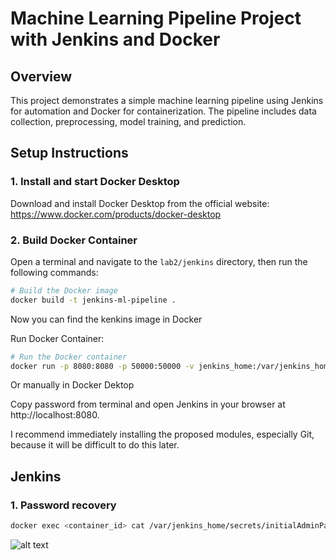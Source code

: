 # Machine Learning Pipeline Project with Jenkins and Docker

## Overview

This project demonstrates a simple machine learning pipeline using Jenkins for automation and Docker for containerization. The pipeline includes data collection, preprocessing, model training, and prediction.

## Setup Instructions

### 1. Install and start Docker Desktop

Download and install Docker Desktop from the official website: https://www.docker.com/products/docker-desktop

### 2. Build Docker Container


Open a terminal and navigate to the `lab2/jenkins` directory, then run the following commands:

```bash
# Build the Docker image
docker build -t jenkins-ml-pipeline .
```

Now you can find the kenkins image in Docker
 

Run Docker Container:

```bash
# Run the Docker container
docker run -p 8080:8080 -p 50000:50000 -v jenkins_home:/var/jenkins_home jenkins-ml-pipeline
```

Or manually in Docker Dektop

Copy password from terminal and open Jenkins in your browser at http://localhost:8080.

I recommend immediately installing the proposed modules, especially Git, because it will be difficult to do this later.

## Jenkins

### 1. Password recovery

```bash
docker exec <container_id> cat /var/jenkins_home/secrets/initialAdminPassword
```

![alt text]([example.com/logo.png](https://imgur.com/a/c1MH1IF))

